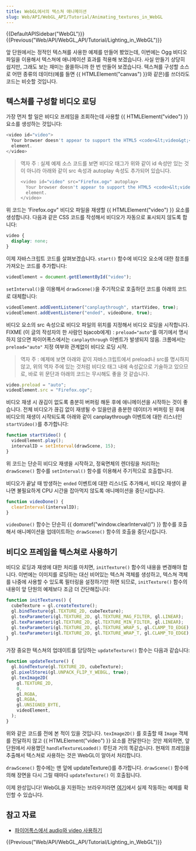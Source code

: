 ```yaml
---
title: WebGL에서의 텍스쳐 애니메이션
slug: Web/API/WebGL_API/Tutorial/Animating_textures_in_WebGL
---
```


{{DefaultAPISidebar("WebGL")}} {{Previous("Web/API/WebGL_API/Tutorial/Lighting_in_WebGL")}}

앞 단원에서는 정적인 텍스쳐를 사용한 예제를 만들어 봤었는데, 이번에는 Ogg 비디오 파일을 이용해서 텍스쳐에 애니메이션 효과를 적용해 보겠습니다. 사실 만들기 상당히 쉽지만, 그래도 보는 재미는 쏠쏠하니까 한 번 만들어 보겠습니다. 텍스쳐를 구성할 소스로 어떤 종류의 데이터(예를 들면 {{ HTMLElement("canvas") }}와 같은)를 쓰더라도 코드는 비슷할 것입니다.

## 텍스쳐를 구성할 비디오 로딩

가장 먼저 할 일은 비디오 프레임을 조회하는데 사용할 {{ HTMLElement("video") }} 요소를 생성하는 것입니다:

```js
<video id="video">
  Your browser doesn't appear to support the HTML5 <code>&lt;video&gt;</code>{" "}
  element.
</video>
```

> 역자 주 : 실제 예제 소스 코드를 보면 비디오 태그가 위와 같이 id 속성만 있는 것이 아니라 아래와 같이 src 속성과 autoplay 속성도 추가되어 있습니다.
>
> ```js
> <video id="video" src="Firefox.ogv" autoplay>
>   Your browser doesn't appear to support the HTML5 <code>&lt;video&gt;</code>{" "}
>   element.
> </video>
> ```

위 코드는 'Firefox.ogv" 비디오 파일을 재생할 {{ HTMLElement("video") }} 요소를 생성합니다. 다음과 같은 CSS 코드를 작성해서 비디오가 자동으로 표시되지 않도록 합니다:

```css
video {
  display: none;
}
```

이제 자바스크립트 코드를 살펴보겠습니다. `start()` 함수에 비디오 요소에 대한 참조를 가져오는 코드를 추가합니다:

```js
videoElement = document.getElementById("video");
```

`setInterval()`을 이용해서 `drawScene()`을 주기적으로 호출하던 코드를 아래의 코드로 대체합니다:

```js
videoElement.addEventListener("canplaythrough", startVideo, true);
videoElement.addEventListener("ended", videoDone, true);
```

비디오 요소의 src 속성으로 비디오 파일의 위치를 지정해서 비디오 로딩을 시작합니다. FIXME (이 글의 작성자의 한 사람인 bjacob에게) : `preload="auto"`를 여기에서 명시하지 않으면 파이어폭스에서는 `canplaythrough` 이벤트가 발생되지 않음. 크롬에서는 `preload="auto"` 지정 여부와 관계없이 비디오 로딩 시작.

> 역자 주 : 예제에 보면 아래와 같이 자바스크립트에서 preload나 src를 명시하지 않고, 위의 역자 주에 있는 것처럼 비디오 태그 내에 속성값으로 기술하고 있으므로, 바로 위 문단과 아래의 코드는 무시해도 좋을 것 같습니다.

```js
video.preload = "auto";
videoElement.src = "Firefox.ogv";
```

비디오 재생 시 끊김이 없도록 충분히 버퍼링 해둔 후에 애니메이션을 시작하는 것이 좋습니다. 전체 비디오가 끊김 없이 재생될 수 있을만큼 충분한 데이터가 버퍼링 된 후에 비디오의 재생이 시작되도록 아래와 같이 canplaythrough 이벤트에 대한 리스너인 `startVideo()`를 추가합니다:

```js
function startVideo() {
  videoElement.play();
  intervalID = setInterval(drawScene, 15);
}
```

위 코드는 단순히 비디오 재생을 시작하고, 정육면체의 렌더링을 처리하는 `drawScene()` 함수를 `setInterval()` 함수를 이용해서 주기적으로 호출합니다.

비디오가 끝날 때 방생하는 `ended` 이벤트에 대한 리스너도 추가해서, 비디오 재생이 끝나면 불필요하게 CPU 시간을 잡아먹지 않도록 애니메이션을 중단시킵니다.

```js
function videoDone() {
  clearInterval(intervalID);
}
```

`videoDone()` 함수는 단순히 {{ domxref("window.clearInterval()") }} 함수를 호출해서 애니메이션을 업데이트하는 `drawScene()` 함수의 호출을 중단시킵니다.

## 비디오 프레임을 텍스쳐로 사용하기

비디오 로딩과 재생에 대한 처리를 마치면, `initTexture()` 함수의 내용을 변경해야 합니다. 이번에는 이미지를 로딩하는 대신 비어있는 텍스쳐 객체를 생성하고, 텍스쳐 객체를 나중에 사용할 수 있도록 필터링을 설정하기만 하면 되므로, `initTexture()` 함수의 내용이 앞 단원의 예제보다 조금 더 간단해집니다:

```js
function initTextures() {
  cubeTexture = gl.createTexture();
  gl.bindTexture(gl.TEXTURE_2D, cubeTexture);
  gl.texParameteri(gl.TEXTURE_2D, gl.TEXTURE_MAG_FILTER, gl.LINEAR);
  gl.texParameteri(gl.TEXTURE_2D, gl.TEXTURE_MIN_FILTER, gl.LINEAR);
  gl.texParameteri(gl.TEXTURE_2D, gl.TEXTURE_WRAP_S, gl.CLAMP_TO_EDGE);
  gl.texParameteri(gl.TEXTURE_2D, gl.TEXTURE_WRAP_T, gl.CLAMP_TO_EDGE);
}
```

가장 중요한 텍스쳐의 업데이트를 담당하는 `updateTexture()` 함수는 다음과 같습니다:

```js
function updateTexture() {
  gl.bindTexture(gl.TEXTURE_2D, cubeTexture);
  gl.pixelStorei(gl.UNPACK_FLIP_Y_WEBGL, true);
  gl.texImage2D(
    gl.TEXTURE_2D,
    0,
    gl.RGBA,
    gl.RGBA,
    gl.UNSIGNED_BYTE,
    videoElement,
  );
}
```

위와 같은 코드를 전에 본 적이 있을 것입니다. `texImage2D()` 를 호출할 때 `Image` 객체를 전달하지 않고 {{ HTMLElement("video") }} 요소를 전달한다는 것만 제외하면, 앞 단원에서 사용했던 `handleTextureLoaded()` 루틴과 거의 똑같습니다. 현재의 프레임을 추출해서 텍스쳐로 사용하는 것은 WebGL이 알아서 처리합니다.

`drawScene()` 함수에는 맨 앞에 updateTexture()를 추가합니다. `drawScene()` 함수에 의해 장면을 다시 그릴 때마다 `updateTexture()` 이 호출됩니다.

이제 완성입니다! WebGL을 지원하는 브라우저라면 [여기](/samples/webgl/sample8/index.html)에서 실제 작동하는 예제를 확인할 수 있습니다.

## 참고 자료

- [파이어폭스에서 audio와 video 사용하기](/ko/docs/Web/Guide/HTML/Using_HTML5_audio_and_video)

{{Previous("Web/API/WebGL_API/Tutorial/Lighting_in_WebGL")}}
